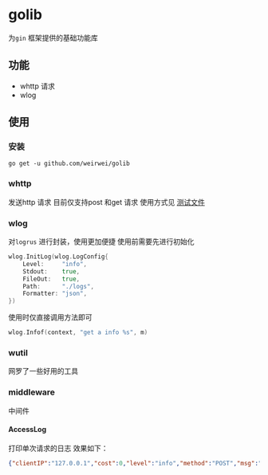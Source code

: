 # golib
为`gin` 框架提供的基础功能库

## 功能
- whttp 请求
- wlog

## 使用
### 安装
```shell
go get -u github.com/weirwei/golib
```

### whttp
发送http 请求
目前仅支持post 和get 请求
使用方式见 [测试文件](whttp/http_test.go)

### wlog
对`logrus` 进行封装，使用更加便捷
使用前需要先进行初始化
```go
wlog.InitLog(wlog.LogConfig{
    Level:     "info",
    Stdout:    true,
    FileOut:   true,
    Path:      "./logs",
    Formatter: "json",
})
```
使用时仅直接调用方法即可
```go
wlog.Infof(context, "get a info %s", m)
```

### wutil
网罗了一些好用的工具

### middleware
中间件
#### AccessLog 
打印单次请求的日志
效果如下：
```json
{"clientIP":"127.0.0.1","cost":0,"level":"info","method":"POST","msg":"notice","query":"[\"a=niua\",\"b=123\"]","requestID":"2872274240","requestParam":"{\"msg\":\"niu niu niu\",\"id\":2}","response":"{\"errNo\":0,\"errMsg\":\"\",\"data\":\"niu niu niu\"}","status":200,"time":"2021-12-01 16:44:44","uri":"/post?a=niua\u0026b=123"}
```
